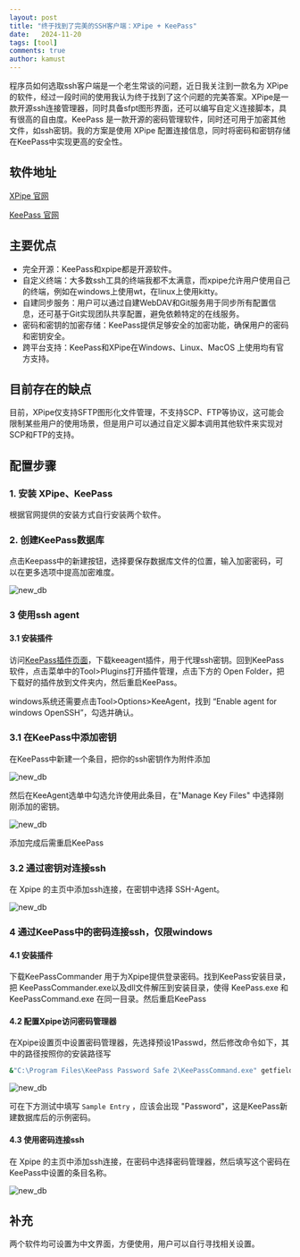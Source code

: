 ```yaml
---
layout: post
title: "终于找到了完美的SSH客户端：XPipe + KeePass"
date:   2024-11-20
tags: [tool]
comments: true
author: kamust
---
```


程序员如何选取ssh客户端是一个老生常谈的问题，近日我关注到一款名为 XPipe 的软件，经过一段时间的使用我认为终于找到了这个问题的完美答案。XPipe是一款开源ssh连接管理器，同时具备sfpt图形界面，还可以编写自定义连接脚本，具有很高的自由度。KeePass 是一款开源的密码管理软件，同时还可用于加密其他文件，如ssh密钥。我的方案是使用 XPipe 配置连接信息，同时将密码和密钥存储在KeePass中实现更高的安全性。

## 软件地址

[XPipe 官网](https://github.com/xpipe-io/xpipe/)

[KeePass 官网](https://keepass.info/)

## 主要优点

+ 完全开源：KeePass和xpipe都是开源软件。
+ 自定义终端：大多数ssh工具的终端我都不太满意，而xpipe允许用户使用自己的终端，例如在windows上使用wt，在linux上使用kitty。
+ 自建同步服务：用户可以通过自建WebDAV和Git服务用于同步所有配置信息，还可基于Git实现团队共享配置，避免依赖特定的在线服务。
+ 密码和密钥的加密存储：KeePass提供足够安全的加密功能，确保用户的密码和密钥安全。
+ 跨平台支持：KeePass和XPipe在Windows、Linux、MacOS 上使用均有官方支持。

## 目前存在的缺点

目前，XPipe仅支持SFTP图形化文件管理，不支持SCP、FTP等协议，这可能会限制某些用户的使用场景，但是用户可以通过自定义脚本调用其他软件来实现对SCP和FTP的支持。

## 配置步骤

### 1. 安装 XPipe、KeePass

根据官网提供的安装方式自行安装两个软件。

### 2. 创建KeePass数据库

点击Keepass中的新建按钮，选择要保存数据库文件的位置，输入加密密码，可以在更多选项中提高加密难度。

![new_db](https://kamust.github.io/images/best_ssh_client/new_db.png)

### 3 使用ssh agent

#### 3.1 安装插件

访问[KeePass插件页面](https://keepass.info/plugins.html)，下载keeagent插件，用于代理ssh密钥。回到KeePass软件，点击菜单中的Tool>Plugins打开插件管理，点击下方的 Open Folder，把下载好的插件放到文件夹内，然后重启KeePass。

windows系统还需要点击Tool>Options>KeeAgent，找到 “Enable agent for windows OpenSSH”，勾选并确认。

### 3.1 在KeePass中添加密钥

在KeePass中新建一个条目，把你的ssh密钥作为附件添加

![new_db](https://kamust.github.io/images/best_ssh_client/add_key.png)

然后在KeeAgent选单中勾选允许使用此条目，在"Manage Key Files" 中选择刚刚添加的密钥。

![new_db](https://kamust.github.io/images/best_ssh_client/add_key_2.png)

添加完成后需重启KeePass

### 3.2 通过密钥对连接ssh

在 Xpipe 的主页中添加ssh连接，在密钥中选择 SSH-Agent。

![new_db](https://kamust.github.io/images/best_ssh_client/key_conn.png)

### 4 通过KeePass中的密码连接ssh，仅限windows

#### 4.1 安装插件

下载KeePassCommander 用于为Xpipe提供登录密码。找到KeePass安装目录，把 KeePassCommander.exe以及dll文件解压到安装目录，使得 KeePass.exe 和 KeePassCommand.exe 在同一目录。然后重启KeePass

#### 4.2 配置Xpipe访问密码管理器

在Xpipe设置页中设置密码管理器，先选择预设1Passwd，然后修改命令如下，其中的路径按照你的安装路径写

``` bash
&"C:\Program Files\KeePass Password Safe 2\KeePassCommand.exe" getfieldraw "$KEY" Password
```

![new_db](https://kamust.github.io/images/best_ssh_client/set_passwd_mgr.png)

可在下方测试中填写 `Sample Entry` ，应该会出现 "Password"，这是KeePass新建数据库后的示例密码。

#### 4.3 使用密码连接ssh

在 Xpipe 的主页中添加ssh连接，在密码中选择密码管理器，然后填写这个密码在KeePass中设置的条目名称。

![new_db](https://kamust.github.io/images/best_ssh_client/set_passwd_mgr.png)

## 补充

两个软件均可设置为中文界面，方便使用，用户可以自行寻找相关设置。
